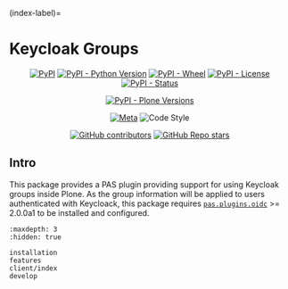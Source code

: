 (index-label)=

# Keycloak Groups

<div align="center">

[![PyPI](https://img.shields.io/pypi/v/pas.plugins.keycloakgroups)](https://pypi.org/project/pas.plugins.keycloakgroups/)
[![PyPI - Python Version](https://img.shields.io/pypi/pyversions/pas.plugins.keycloakgroups)](https://pypi.org/project/pas.plugins.keycloakgroups/)
[![PyPI - Wheel](https://img.shields.io/pypi/wheel/pas.plugins.keycloakgroups)](https://pypi.org/project/pas.plugins.keycloakgroups/)
[![PyPI - License](https://img.shields.io/pypi/l/pas.plugins.keycloakgroups)](https://pypi.org/project/pas.plugins.keycloakgroups/)
[![PyPI - Status](https://img.shields.io/pypi/status/pas.plugins.keycloakgroups)](https://pypi.org/project/pas.plugins.keycloakgroups/)


[![PyPI - Plone Versions](https://img.shields.io/pypi/frameworkversions/plone/pas.plugins.keycloakgroups)](https://pypi.org/project/pas.plugins.keycloakgroups/)

[![Meta](https://github.com/collective/pas.plugins.keycloakgroups/actions/workflows/meta.yml/badge.svg)](https://github.com/collective/pas.plugins.keycloakgroups/actions/workflows/meta.yml)
![Code Style](https://img.shields.io/badge/Code%20Style-Black-000000)

[![GitHub contributors](https://img.shields.io/github/contributors/collective/pas.plugins.keycloakgroups)](https://github.com/collective/pas.plugins.keycloakgroups)
[![GitHub Repo stars](https://img.shields.io/github/stars/collective/pas.plugins.keycloakgroups?style=social)](https://github.com/collective/pas.plugins.keycloakgroups)

</div>

## Intro

This package provides a PAS plugin providing support for using Keycloak groups inside Plone.
As the group information will be applied to users authenticated with Keycloack, this package requires [`pas.plugins.oidc`](https://github.com/collective/pas.plugins.oidc) >= 2.0.0a1 to be installed and configured.


```{toctree}
:maxdepth: 3
:hidden: true

installation
features
client/index
develop
```
